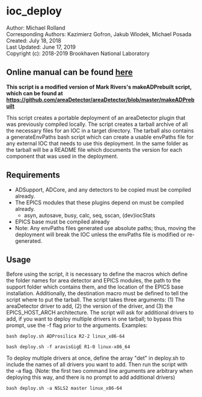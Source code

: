 # ioc_deploy #


Author: Michael Rolland  
Corresponding Authors: Kazimierz Gofron, Jakub Wlodek, Michael Posada  
Created: July 18, 2018  
Last Updated: June 17, 2019   
Copyright (c): 2018-2019 Brookhaven National Laboratory  

## Online manual can be found [here](https://rollandmichael7.github.io/ioc-manual/) ##

**This script is a modified version of Mark Rivers's makeADPrebuilt script, which can be found at 
https://github.com/areaDetector/areaDetector/blob/master/makeADPrebuilt**

This script creates a portable deployment of an areaDetector plugin that was previously compiled locally. The script creates a tarball archive of all the necessary files for an IOC in a target directory. The tarball also contains a generateEnvPaths bash script which can create a usable envPaths file for any external IOC that needs to use this deployment. In the same folder as the tarball will be a README file which documents the version for each component that was used in the deployment.

## Requirements ##
- ADSupport, ADCore, and any detectors to be copied must be compiled already.
- The EPICS modules that these plugins depend on must be compiled already.
  - asyn, autosave, busy, calc, seq, sscan, (dev)iocStats
- EPICS base must be compiled already
- Note: Any envPaths files generated use absolute paths; thus, moving the deployment will break the IOC unless the envPaths file is 
modified or re-generated.

## Usage ##
Before using the script, it is necessary to define the macros which define the folder names for area detector and EPICS modules, the path to the support folder which contains them, and the location of the EPICS base installation. Additionally, the destination macro must be defined to tell the script where to put the tarball. The script takes three arguments: (1) The areaDetector driver to add, (2) the version of the driver, and (3) the EPICS_HOST_ARCH architecture. The script will ask for additional drivers to add, if you want to deploy multiple drivers in one tarball; to bypass this prompt, use the -f flag prior to the arguments. Examples:

```
bash deploy.sh ADProsilica R2-2 linux_x86-64

bash deploy.sh -f aravisGigE R1-0 linux-x86_64
```

To deploy multiple drivers at once, define the array "det" in deploy.sh to include the names of all drivers you want to add. Then run the script with the -a flag. (Note: the first two command line arguments are arbitrary when deploying this way, and there is no prompt to add additional drivers)

```
bash deploy.sh -a NSLS2 master linux_x86-64
```
